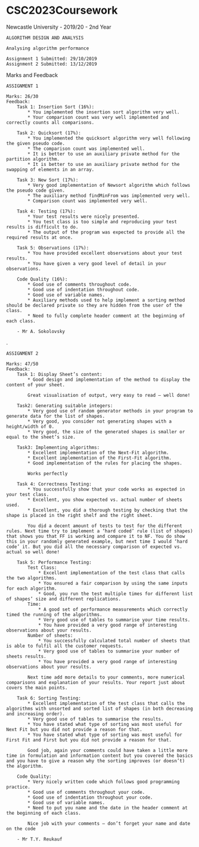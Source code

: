 # CSC2023Coursework
Newcastle University - 2019/20 - 2nd Year
	
	ALGORITHM DESIGN AND ANALYSIS
    	
	Analysing algorithm performance

  	Assignment 1 Submitted: 29/10/2019
  	Assignment 2 Submitted: 13/12/2019

Marks and Feedback

	ASSIGNMENT 1

	Marks: 26/30
	Feedback: 
		Task 1: Insertion Sort (16%):
			* You implemented the insertion sort algorithm very well.
			* Your comparison count was very well implemented and correctly counts all comparisons.

 		Task 2: Quicksort (17%):
			* You implemented the quicksort algorithm very well following the given pseudo code.
			* The comparison count was implemented well.
			* It is better to use an auxiliary private method for the partition algorithm.
			* It is better to use an auxiliary private method for the swapping of elements in an array.

 		Task 3: New Sort (17%):
			* Very good implementation of Newsort algorithm which follows the pseudo code given.
			* The auxiliary method findMinFrom was implemented very well.
			* Comparison count was implemented very well.

 		Task 4: Testing (17%):
			* Your test results were nicely presented.
			* You test class is too simple and reproducing your test results is difficult to do.
			* The output of the program was expected to provide all the required results at once.

		Task 5: Observations (17%):
			* You have provided excellent observations about your test results.
			* You have given a very good level of detail in your observations.

		Code Quality (16%):
			* Good use of comments throughout code.
			* Good use of indentation throughout code. 
			* Good use of variable names.
			* Auxiliary methods used to help implement a sorting method should be declared private so they are hidden from the user of the class.
			* Need to fully complete header comment at the beginning of each class.

		- Mr A. Sokolovsky
.
	
	ASSIGNMENT 2

	Marks: 47/50
	Feedback: 
		Task 1: Display Sheet’s content:
			* Good design and implementation of the method to display the content of your sheet.
			
			Great visualisation of output, very easy to read – well done!

		Task2: Generating suitable integers:
			* Very good use of random generator methods in your program to generate data for the list of shapes.
			* Very good, you consider not generating shapes with a height/width of 0.
			* Very good, the size of the generated shapes is smaller or equal to the sheet’s size.

		Task3: Implementing algorithms:
			* Excellent implementation of the Next-Fit algorithm.
			* Excellent implementation of the First-Fit algorithm.
			* Good implementation of the rules for placing the shapes.
			
			Works perfectly

 		Task 4: Correctness Testing:
			* You successfully show that your code works as expected in your test class.
			* Excellent, you show expected vs. actual number of sheets used.
			* Excellent, you did a thorough testing by checking that the shape is placed in the right shelf and the right sheet.

 			You did a decent amount of tests to test for the different rules. Next time try to implement a ‘hard coded’ rule (list of shapes) that shows you that FF is working and compare it to NF. You do show this in your randomly generated example, but next time I would ‘hard code’ it. But you did all the necessary comparison of expected vs. actual so well done!

 		Task 5: Performance Testing:
			Test Class:
				* Excellent implementation of the test class that calls the two algorithms.
				* You ensured a fair comparison by using the same inputs for each algorithm.
				* Good, you run the test multiple times for different list of shapes’ size and different replications.
			Time:
				* A good set of performance measurements which correctly timed the running of the algorithms.
				* Very good use of tables to summarise your time results.
				* You have provided a very good range of interesting observations about your results.
			Number of sheets:                                                                                                
				* You successfully calculated total number of sheets that is able to fulfil all the customer requests.
				* Very good use of tables to summarise your number of sheets results.
				* You have provided a very good range of interesting observations about your results.

 			Next time add more details to your comments, more numerical comparisons and explanation of your results. Your report just about covers the main points.
		
		Task 6: Sorting Testing:
			* Excellent implementation of the test class that calls the algorithms with unsorted and sorted list of shapes (in both decreasing and increasing order).
			* Very good use of tables to summarise the results.
			* You have stated what type of sorting was most useful for Next Fit but you did not provide a reason for that.           
			* You have stated what type of sorting was most useful for First Fit and First but you did not provide a reason for that.           

			Good job, again your comments could have taken a little more time in formulation and information content but you covered the basics and you have to give a reason why the sorting improves (or doesn’t) the algorithm.

		Code Quality:
			* Very nicely written code which follows good programming practice.
			* Good use of comments throughout your code.
			* Good use of indentation throughout your code. 
			* Good use of variable names.
			* Need to put you name and the date in the header comment at the beginning of each class.

			Nice job with your comments – don’t forget your name and date on the code
		
		- Mr T.Y. Reukauf
